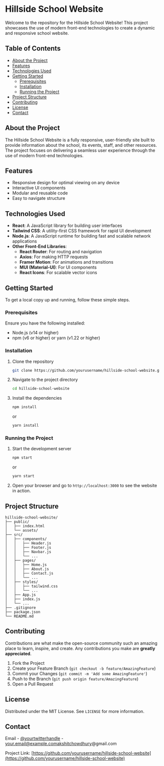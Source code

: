 # Hillside School Website

Welcome to the repository for the Hillside School Website! This project showcases the use of modern front-end technologies to create a dynamic and responsive school website. 

## Table of Contents

- [About the Project](#about-the-project)
- [Features](#features)
- [Technologies Used](#technologies-used)
- [Getting Started](#getting-started)
  - [Prerequisites](#prerequisites)
  - [Installation](#installation)
  - [Running the Project](#running-the-project)
- [Project Structure](#project-structure)
- [Contributing](#contributing)
- [License](#license)
- [Contact](#contact)

## About the Project

The Hillside School Website is a fully responsive, user-friendly site built to provide information about the school, its events, staff, and other resources. The project focuses on delivering a seamless user experience through the use of modern front-end technologies.

## Features

- Responsive design for optimal viewing on any device
- Interactive UI components
- Modular and reusable code
- Easy to navigate structure

## Technologies Used

- **React**: A JavaScript library for building user interfaces
- **Tailwind CSS**: A utility-first CSS framework for rapid UI development
- **Node.js**: A JavaScript runtime for building fast and scalable network applications
- **Other Front-End Libraries**:
  - **React Router**: For routing and navigation
  - **Axios**: For making HTTP requests
  - **Framer Motion**: For animations and transitions
  - **MUI (Material-UI)**: For UI components
  - **React Icons**: For scalable vector icons

## Getting Started

To get a local copy up and running, follow these simple steps.

### Prerequisites

Ensure you have the following installed:

- Node.js (v14 or higher)
- npm (v6 or higher) or yarn (v1.22 or higher)

### Installation

1. Clone the repository
   ```sh
   git clone https://github.com/yourusername/hillside-school-website.git
   ```
2. Navigate to the project directory
   ```sh
   cd hillside-school-website
   ```
3. Install the dependencies
   ```sh
   npm install
   ```
   or
   ```sh
   yarn install
   ```

### Running the Project

1. Start the development server
   ```sh
   npm start
   ```
   or
   ```sh
   yarn start
   ```
2. Open your browser and go to `http://localhost:3000` to see the website in action.

## Project Structure

```
hillside-school-website/
├── public/
│   ├── index.html
│   └── assets/
├── src/
│   ├── components/
│   │   ├── Header.js
│   │   ├── Footer.js
│   │   ├── Navbar.js
│   │   └── ...
│   ├── pages/
│   │   ├── Home.js
│   │   ├── About.js
│   │   ├── Contact.js
│   │   └── ...
│   ├── styles/
│   │   ├── tailwind.css
│   │   └── ...
│   ├── App.js
│   ├── index.js
│   └── ...
├── .gitignore
├── package.json
└── README.md
```

## Contributing

Contributions are what make the open-source community such an amazing place to learn, inspire, and create. Any contributions you make are **greatly appreciated**.

1. Fork the Project
2. Create your Feature Branch (`git checkout -b feature/AmazingFeature`)
3. Commit your Changes (`git commit -m 'Add some AmazingFeature'`)
4. Push to the Branch (`git push origin feature/AmazingFeature`)
5. Open a Pull Request

## License

Distributed under the MIT License. See `LICENSE` for more information.

## Contact

Email - [@yourtwitterhandle](https://twitter.com/yourtwitterhandle) - your.email@example.comakshitchowdhury@gmail.com

Project Link: [https://github.com/yourusername/hillside-school-website](https://github.com/yourusername/hillside-school-website)

